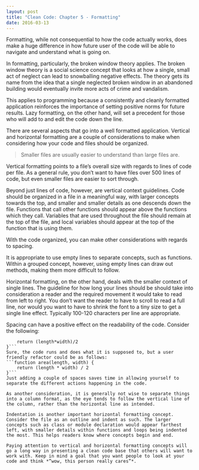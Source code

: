 ```yaml
---
layout: post
title: "Clean Code: Chapter 5 - Formatting"
date: 2016-03-13
---
```


Formatting, while not consequential to how the code actually works, does make a huge difference in how future user of the code will be able to navigate and understand what is going on. 

In formatting, particularly, the broken window theory applies. The broken window theory is a social science concept that looks at how a single, small act of neglect can lead to snowballing negative effects. The theory gets its name from the idea that a single neglected broken window in an abandoned building would eventually invite more acts of crime and vandalism. 

This applies to programming because a consistently and cleanly formatted application reinforces the importance of setting positive norms for future results. Lazy formatting, on the other hand, will set a precedent for those who will add to and edit the code down the line.  

There are several aspects that go into a well formatted application. Vertical and horizontal formatting are a couple of considerations to make when considering how your code and files should be organized.

>Smaller files are usually easier to understand than large files are. 

Vertical formatting points to a file’s overall size with regards to lines of code per file. As a general rule, you don’t want to have files over 500 lines of code, but even smaller files are easier to sort through. 

Beyond just lines of code, however, are vertical context guidelines. Code should be organized in a file in a meaningful way, with larger concepts towards the top, and smaller and smaller details as one descends down the file. Functions that call other functions should appear above the functions which they call. Variables that are used throughout the file should remain at the top of the file, and local variables should appear at the top of the function that is using them. 

With the code organized, you can make other considerations with regards to spacing. 

It is appropriate to use empty lines to separate concepts, such as functions. Within a grouped concept, however, using empty lines can draw out methods, making them more difficult to follow. 

Horizontal formatting, on the other hand, deals with the smaller context of single lines. The guideline for how long your lines should be should take into consideration a reader and the required movement it would take to read from left to right. You don’t want the reader to have to scroll to read a full line, nor would you want to have to shrink the font to a tiny size to get a single line effect. Typically 100-120 characters per line are appropriate. 

Spacing can have a positive effect on the readability of the code. Consider the following: 
```function area(length,width){
	return (length*width)/2
}```
Sure, the code runs and does what it is supposed to, but a user friendly refactor could be as follows:
```function area(length, width) {
	return (length * width) / 2
}```
Just adding a couple of spaces saves time in allowing yourself to separate the different actions happening in the code. 

As another consideration, it is generally not wise to separate things into a column format, as the eye tends to follow the vertical line of the column, rather than the horizontal line as intended. 

Indentation is another important horizontal formatting concept. Consider the file as an outline and indent as such. The larger concepts such as class or module declaration would appear farthest left, with smaller details within functions and loops being indented the most. This helps readers know where concepts begin and end. 

Paying attention to vertical and horizontal formatting concepts will go a long way in presenting a clean code base that others will want to work with. Keep in mind a goal that you want people to look at your code and think *”wow, this person really cares”*. 